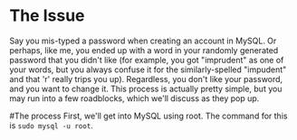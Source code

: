 # The Issue
Say you mis-typed a password when creating an account in MySQL. Or perhaps, like me, you ended up with a word in your randomly generated password that you didn't like (for example, you got "imprudent" as one of your words, but you always confuse it for the similarly-spelled "impudent" and that 'r' really trips you up).
Regardless, you don't like your password, and you want to change it. This process is actually pretty simple, but you may run into a few roadblocks, which we'll discuss as they pop up.

#The process
First, we'll get into MySQL using root. The command for this is `sudo mysql -u root`.
